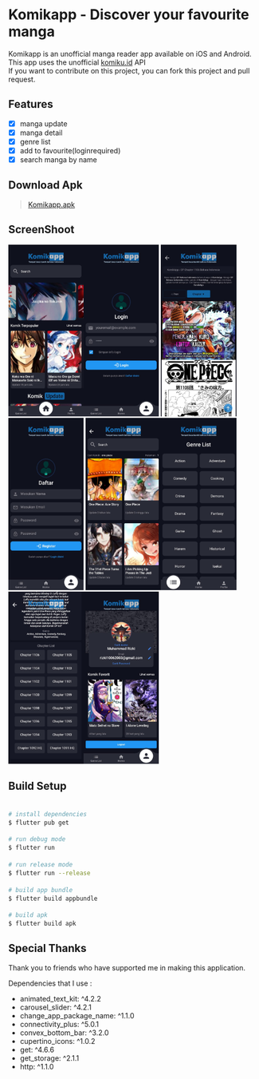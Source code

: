 # Komikapp - Discover your favourite manga
Komikapp is an unofficial manga reader app available on iOS and Android.
This app uses the unofficial [komiku.id](https://github.com/MuhammadRizki003/komikku-api) API <br>
If you want to contribute on this project, you can fork this project and pull request.

## Features

- [x] manga update
- [x] manga detail
- [x] genre list
- [x] add to favourite(loginrequired)
- [x] search manga by name

## Download Apk
> [Komikapp.apk](https://github.com/MuhammadRizki003/Komikapp/releases/tag/v1.0)

## ScreenShoot

<img src="home.jpg" width="30%"><img src="login.jpg" width="30%">
<img src="readingpage.jpg" width="30%"><img src="register.jpg" width="30%">
<img src="findbyname.jpg" width="30%"><img src="genrelist.jpg" width="30%">
<img src="mangadetail2.jpg" width="30%"><img src="profile.jpg" width="30%">

## Build Setup
``` bash

# install dependencies
$ flutter pub get

# run debug mode
$ flutter run

# run release mode
$ flutter run --release

# build app bundle
$ flutter build appbundle

# build apk
$ flutter build apk

```

## Special Thanks
Thank you to friends who have supported me in making this application.  

Dependencies that I use :

-  animated_text_kit: ^4.2.2
-  carousel_slider: ^4.2.1
-  change_app_package_name: ^1.1.0
-  connectivity_plus: ^5.0.1
-  convex_bottom_bar: ^3.2.0
-  cupertino_icons: ^1.0.2
-  get: ^4.6.6
-  get_storage: ^2.1.1
-  http: ^1.1.0

